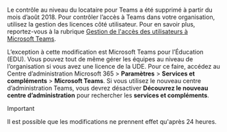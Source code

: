  Le contrôle au niveau du locataire pour Teams a été supprimé à partir du mois d’août 2018. Pour contrôler l’accès à Teams dans votre organisation, utilisez la gestion des licences côté utilisateur. Pour en savoir plus, reportez-vous à la rubrique [Gestion de l'accès des utilisateurs à Microsoft Teams](../user-access.md).

L’exception à cette modification est Microsoft Teams pour l’Éducation (EDU). Vous pouvez tout de même gérer les équipes au niveau de l’organisation si vous avez une licence de la UDE. Pour ce faire, accédez au Centre d’administration Microsoft 365 > **Paramètres** > **Services et compléments** > **Microsoft Teams**. Si vous utilisez le nouveau centre d’administration Teams, vous devrez désactiver **Découvrez le nouveau centre d’administration** pour rechercher les **services et compléments**. 

> [!IMPORTANT]
> Il est possible que les modifications ne prennent effet qu'après 24 heures. 
